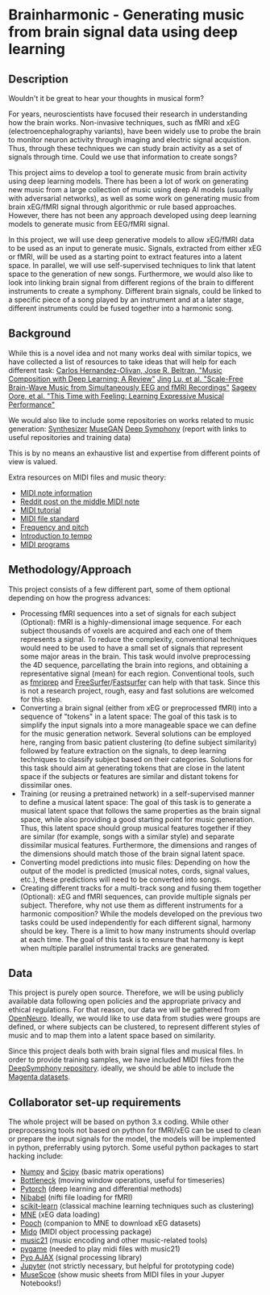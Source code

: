 # Brainharmonic - Generating music from brain signal data using deep learning
## Description
Wouldn't it be great to hear your thoughts in musical form? 

For years, neuroscientists have focused their research in understanding how the brain works. Non-invasive techniques, such as fMRI and xEG (electroencephalography variants), have been widely use to probe the brain to monitor neuron activity through imaging and electric signal acquistion. Thus, through these techniques we can study brain activity as a set of signals through time. Could we use that information to create songs?

This project aims to develop a tool to generate music from brain activity using deep learning models. There has been a lot of work on generating new music from a large collection of music using deep AI models (usually with adversarial networks), as well as some work on generating music from brain xEG/fMRI signal through algorithmic or rule based approaches. However, there has not been any approach developed using deep learning models to generate music from EEG/fMRI signal.

In this project, we will use deep generative models to allow xEG/fMRI data to be used as an input to generate music. Signals, extracted from either xEG or fMRI, will be used as a starting point to extract features into a latent space. In parallel, we will use self-supervised techniques to link that latent space to the generation of new songs.
Furthermore, we would also like to look into linking brain signal from different regions of the brain to different instruments to create a symphony. Different brain signals, could be linked to a specific piece of a song played by an instrument and at a later stage, different instruments could be fused together into a harmonic song.


## Background
While this is a novel idea and not many works deal with similar topics, we have collected a list of resources to take ideas that will help for each different task:
[Carlos Hernandez-Olivan, Jose R. Beltran, "Music Composition with Deep Learning: A Review"](https://arxiv.org/abs/2108.12290)
[Jing Lu, et al. "Scale-Free Brain-Wave Music from Simultaneously EEG and fMRI Recordings"](https://journals.plos.org/plosone/article?id=10.1371/journal.pone.0049773)
[Sageev Oore, et al. "This Time with Feeling: Learning Expressive Musical Performance"](https://arxiv.org/abs/1808.03715)

We would also like to include some repositories on works related to music generation:
[Synthesizer](https://github.com/irmen/synthesizer)
[MuseGAN](http://github.com/salu133445/musegan)
[Deep Symphony](https://hackmd.io/@zCouBXpGTjeQekat74moFw/rkZsNt9xf?type=view) (report with links to useful repositories and training data)

This is by no means an exhaustive list and expertise from different points of view is valued.

Extra resources on MIDI files and music theory:
- [MIDI note information](https://newt.phys.unsw.edu.au/jw/notes.html)
- [Reddit post on the middle MIDI note](https://www.reddit.com/r/musictheory/comments/8fwoti/why_does_middle_c_midi_note_60/)
- [MIDI tutorial](https://www.cs.cmu.edu/~music/cmsip/readings/MIDI%20tutorial%20for%20programmers.html)
- [MIDI file standard](https://www.cs.cmu.edu/~music/cmsip/readings/MIDI%20tutorial%20for%20programmers.html)
- [Frequency and pitch](https://www.animations.physics.unsw.edu.au/jw/frequency-pitch-sound.htm)
- [Introduction to tempo](https://courses.lumenlearning.com/musicappreciation_with_theory/chapter/introduction-to-tempo/)
- [MIDI programs](https://en.wikipedia.org/wiki/General_MIDI)

## Methodology/Approach
This project consists of a few different part, some of them optional depending on how the progress advances:
- Processing fMRI sequences into a set of signals for each subject (Optional): fMRI is a highly-dimensional image sequence. For each subject thousands of voxels are acquired and each one of them represents a signal. To reduce the complexity, conventional techniques would need to be used to have a small set of signals that represent some major areas in the brain. This task would involve preprocessing the 4D sequence, parcellating the brain into regions, and obtaining a representative signal (mean) for each region. Conventional tools, such as [fmriprep](https://fmriprep.org/en/stable/) and [FreeSurfer](https://surfer.nmr.mgh.harvard.edu/)/[Fastsurfer](https://github.com/Deep-MI/FastSurfer) can help with that task. Since this is not a research project, rough, easy and fast solutions are welcomed for this step.
- Converting a brain signal (either from xEG or preprocessed fMRI) into a sequence of "tokens" in a latent space: The goal of this task is to simplify the input signals into a more manageable space we can define for the music generation network. Several solutions can be employed here, ranging from basic patient clustering (to define subject similarity) followed by feature extraction on the signals, to deep learning techniques to classify subject based on their categories. Solutions for this task should aim at generating tokens that are close in the latent space if the subjects or features are similar and distant tokens for dissimilar ones.
- Training (or reusing a pretrained network) in a self-supervised manner to define a musical latent space: The goal of this task is to generate a musical latent space that follows the same properties as the brain signal space, while also providing a good starting point for music generation. Thus, this latent space should group musical features together if they are similar (for example, songs with a similar style) and separate dissimilar musical features. Furthermore, the dimensions and ranges of the dimensions should match those of the brain signal latent space.
- Converting model predictions into music files: Depending on how the output of the model is predicted (musical notes, cords, signal values, etc.), these predictions will need to be converted into songs.
- Creating different tracks for a multi-track song and fusing them together (Optional): xEG and fMRI sequences, can provide multiple signals per subject. Therefore, why not use them as different instruments for a harmonic composition? While the models developed on the previous two tasks could be used independently for each different signal, harmony should be key. There is a limit to how many instruments should overlap at each time. The goal of this task is to ensure that harmony is kept when multiple parallel instrumental tracks are generated.


## Data
This project is purely open source. Therefore, we will be using publicly available data following open policies and the appropriate privacy and ethical regulations. For that reason, our data we will be gathered from [OpenNeuro](https://openneuro.org/). Ideally, we would like to use data from studies were groups are defined, or where subjects can be clustered, to represent different styles of music and to map them into a latent space based on similarity.

Since this project deals both with brain signal files and musical files. In order to provide training samples, we have included MIDI files from the [DeepSymphony repository](https://github.com/Shaofanl/DeepSymphony). ideally, we should be able to include the [Magenta datasets](https://magenta.tensorflow.org/datasets).


## Collaborator set-up requirements
The whole project will be based on python 3.x coding. While other preprocessing tools not based on python for fMRI/xEG can be used to clean or prepare the input signals for the model, the models will be implemented in python, preferrably using pytorch. Some useful python packages to start hacking include:
- [Numpy](https://numpy.org/) and [Scipy](https://scipy.org/) (basic matrix operations)
- [Bottleneck](https://bottleneck.readthedocs.io/) (moving window operations, useful for timeseries)
- [Pytorch](https://pytorch.org/docs/stable/tensors.html) (deep learning and differential methods)
- [Nibabel](https://nipy.org/nibabel/) (nifti file loading for fMRI)
- [scikit-learn](https://scikit-learn.org/stable/) (classical machine learning techniques such as clustering)
- [MNE](https://mne.tools/stable/auto_tutorials/io/20_reading_eeg_data.html) (xEG data loading)
- [Pooch](https://pypi.org/project/pooch/) (companion to MNE to download xEG datasets)
- [Mido](https://mido.readthedocs.io/en/latest/) (MIDI object processing package)
- [music21](https://web.mit.edu/music21/) (music encoding and other music-related tools)
- [pygame](https://www.pygame.org/news) (needed to play midi files with music21)
- [Pyo AJAX](http://ajaxsoundstudio.com/software/pyo/) (signal processing library)
- [Jupyter](https://jupyter.org/) (not strictly necessary, but helpful for prototyping code)
- [MuseScoe](https://musescore.org/) (show music sheets from MIDI files in your Jupyer Notebooks!)
